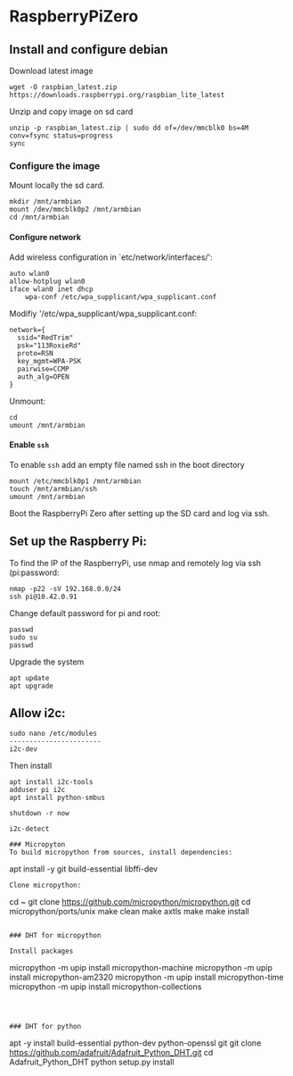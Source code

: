 # RaspberryPiZero



## Install and configure debian

Download latest image
```
wget -O raspbian_latest.zip https://downloads.raspberrypi.org/raspbian_lite_latest
```
Unzip and copy image on sd card
```
unzip -p raspbian_latest.zip | sudo dd of=/dev/mmcblk0 bs=4M conv=fsync status=progress
sync
```
### Configure the image
Mount locally the sd card.
```
mkdir /mnt/armbian
mount /dev/mmcblk0p2 /mnt/armbian
cd /mnt/armbian
```
#### Configure network
Add wireless configuration in `etc/network/interfaces/':
```
auto wlan0
allow-hotplug wlan0
iface wlan0 inet dhcp
    wpa-conf /etc/wpa_supplicant/wpa_supplicant.conf
```
Modifiy '/etc/wpa_supplicant/wpa_supplicant.conf:
```
network={
  ssid="RedTrim"
  psk="113RoxieRd"
  proto=RSN
  key_mgmt=WPA-PSK
  pairwise=CCMP
  auth_alg=OPEN
}
```
Unmount:
```
cd
umount /mnt/armbian
```

#### Enable `ssh`
To enable `ssh` add an empty file named ssh in the boot directory
```
mount /etc/mmcblk0p1 /mnt/armbian
touch /mnt/armbian/ssh
umount /mnt/armbian
```

Boot the RaspberryPi Zero after setting up the SD card and log via ssh.

## Set up the Raspberry Pi:
To find the IP of the RaspberryPi, use nmap and remotely log via ssh (pi:password:
```
nmap -p22 -sV 192.168.0.0/24
ssh pi@10.42.0.91
```
Change default password for pi and root:
```
passwd
sudo su
passwd
```
Upgrade the system
```
apt update
apt upgrade
```

## Allow i2c:
```
sudo nano /etc/modules
-----------------------
i2c-dev
```
Then install
```
apt install i2c-tools
adduser pi i2c
apt install python-smbus 

shutdown -r now
```

```
i2c-detect

### Micropyton
To build micropython from sources, install dependencies:
```
apt install -y git build-essential libffi-dev
```
Clone micropython:
```
cd ~
git clone https://github.com/micropython/micropython.git
cd micropython/ports/unix
make clean
make axtls
make
make install
```

### DHT for micropython

Install packages
```
micropython -m upip install micropython-machine
micropython -m upip install micropython-am2320
micropython -m upip install micropython-time
micropython -m upip install micropython-collections



```



### DHT for python
```
apt -y install build-essential python-dev python-openssl git
git clone https://github.com/adafruit/Adafruit_Python_DHT.git
cd Adafruit_Python_DHT
python setup.py install
